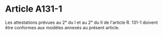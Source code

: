 # Article A131-1

Les attestations prévues au 2° du I et au 2° du II de l'article R. 131-1 doivent être conformes aux modèles annexés au présent article.
